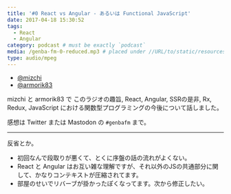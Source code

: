 ```yaml
---
title: '#0 React vs Angular - あるいは Functional JavaScript'
date: 2017-04-18 15:30:52
tags:
  - React
  - Angular
category: podcast # must be exactly `podcast`
media: /genba-fm-0-reduced.mp3 # placed under //URL/to/static/resources/path/to/media
type: audio/mpeg
---
```


<amp-audio>
  <source type="audio/mpeg" src="https://genba.fm/raw-assets/genba-fm-0-reduced.mp3">
</amp-audio>

- [@mizchi](https://twitter.com/mizchi)
- [@armorik83](https://twitter.com/armorik83)

mizchi と armorik83 で このラジオの趣旨, React, Angular, SSRの是非, Rx, Redux, JavaScript における関数型プログラミングの今後について話しました。

感想は Twitter または Mastodon の `#genbafm` まで。

---

反省とか。

- 初回なんで段取りが悪くて、とくに序盤の話の流れがよくない。
- React と Angular はお互い雑な理解ですが、それ以外のJSの共通部分に関して、かなりコンテキストが圧縮されてます。
- 部屋のせいでリバーブが掛かったぽくなってます。次から修正したい。
